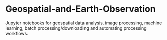 # Geospatial-and-Earth-Observation
Jupyter notebooks for geospatial data analysis, image processing, machine learning, batch processing/downloading and automating processing workflows. 
